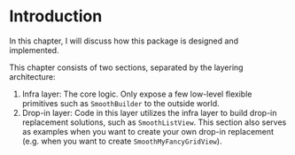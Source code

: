 # Introduction

In this chapter, I will discuss how this package is designed and implemented.

This chapter consists of two sections, separated by the layering architecture:

1. Infra layer: The core logic. Only expose a few low-level flexible primitives such as `SmoothBuilder` to the outside world.
2. Drop-in layer: Code in this layer utilizes the infra layer to build drop-in replacement solutions, such as `SmoothListView`. This section also serves as examples when you want to create your own drop-in replacement (e.g. when you want to create `SmoothMyFancyGridView`).
